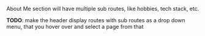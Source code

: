 About Me section will have multiple sub routes, like hobbies, tech stack, etc.

**TODO**: make the header display routes with sub routes as a drop down menu, that you hover over and select a page from that
